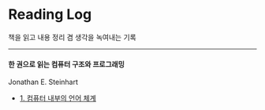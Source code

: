 # Reading Log

책을 읽고 내용 정리 겸 생각을 녹여내는 기록

---

#### 한 권으로 읽는 컴퓨터 구조와 프로그래밍
Jonathan E. Steinhart
- [1. 컴퓨터 내부의 언어 체계](한_권으로_읽는_컴퓨터_구조와_프로그래밍/1_컴퓨터_내부의_언어_체계.md)
